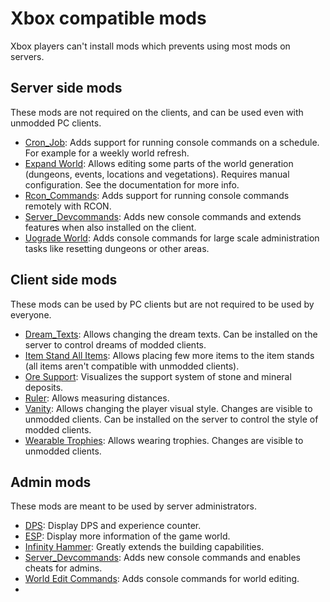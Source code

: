 # Xbox compatible mods

Xbox players can't install mods which prevents using most mods on servers.

## Server side mods
These mods are not required on the clients, and can be used even with unmodded PC clients.

- [Cron_Job](https://valheim.thunderstore.io/package/JereKuusela/Cron_Job/): Adds support for running console commands on a schedule. For example for a weekly world refresh.
- [Expand World](https://valheim.thunderstore.io/package/JereKuusela/Expand_World/): Allows editing some parts of the world generation (dungeons, events, locations and vegetations). Requires manual configuration. See the documentation for more info.
- [Rcon_Commands](https://valheim.thunderstore.io/package/JereKuusela/Rcon_Commands/): Adds support for running console commands remotely with RCON.
- [Server_Devcommands](https://valheim.thunderstore.io/package/JereKuusela/Server_devcommands/): Adds new console commands and extends features when also installed on the client.
- [Uograde World](https://valheim.thunderstore.io/package/JereKuusela/Upgrade_World/): Adds console commands for large scale administration tasks like resetting dungeons or other areas.

## Client side mods
These mods can be used by PC clients but are not required to be used by everyone.

- [Dream_Texts](https://valheim.thunderstore.io/package/JereKuusela/Dream_Texts/): Allows changing the dream texts. Can be installed on the server to control dreams of modded clients.
- [Item Stand All Items](https://valheim.thunderstore.io/package/JereKuusela/Item_Stand_All_Items/): Allows placing few more items to the item stands (all items aren't compatible with unmodded clients).
- [Ore Support](https://valheim.thunderstore.io/package/JereKuusela/Ore_Support/): Visualizes the support system of stone and mineral deposits.
- [Ruler](https://valheim.thunderstore.io/package/JereKuusela/Ruler/): Allows measuring distances.
- [Vanity](https://valheim.thunderstore.io/package/JereKuusela/Vanity/): Allows changing the player visual style. Changes are visible to unmodded clients. Can be installed on the server to control the style of modded clients.
- [Wearable Trophies](https://valheim.thunderstore.io/package/JereKuusela/Wearable_Trophies/): Allows wearing trophies. Changes are visible to unmodded clients.

## Admin mods
These mods are meant to be used by server administrators.

- [DPS](https://valheim.thunderstore.io/package/JereKuusela/DPS/): Display DPS and experience counter.
- [ESP](https://valheim.thunderstore.io/package/JereKuusela/ESP/): Display more information of the game world.
- [Infinity Hammer](https://valheim.thunderstore.io/package/JereKuusela/Infinity_Hammer/): Greatly extends the building capabilities.
- [Server_Devcommands](https://valheim.thunderstore.io/package/JereKuusela/Server_devcommands/): Adds new console commands and enables cheats for admins.
- [World Edit Commands](https://valheim.thunderstore.io/package/JereKuusela/World_Edit_Commands/): Adds console commands for world editing.
- 
